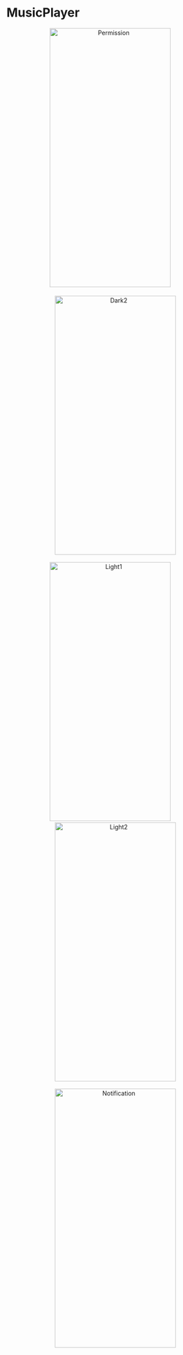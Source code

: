 # MusicPlayer

<p align="center">
  <img src="https://github.com/prasidhgopalanchan/MusicPlayer/assets/92362239/f49877a8-2c7d-4bc0-a892-fe4c55c52c7f" alt="Permission" width="280px" height="600px">&nbsp;&nbsp;&nbsp;&nbsp;&nbsp;&nbsp;
<br><br>
  <img src="https://github.com/prasidhgopalanchan/MusicPlayer/assets/92362239/743fb499-d818-41b7-9d6f-62ab5399c9a4" alt="Dark2" width="280px" height="600px">
<br><br>
  <img src="https://github.com/prasidhgopalanchan/MusicPlayer/assets/92362239/96af5b7f-ef82-43ce-b336-e5f1d0b67c48" alt="Light1" width="280px" height="600px">&nbsp;&nbsp;&nbsp;&nbsp;&nbsp;&nbsp;
  <img src="https://github.com/prasidhgopalanchan/MusicPlayer/assets/92362239/5f460743-b239-4fa2-9f20-4c1735da7b49" alt="Light2" width="280px" height="600px">
<br><br>
  <img src="https://github.com/prasidhgopalanchan/MusicPlayer/assets/92362239/d1376e47-d99e-4f29-b2f2-9db0c80b0080" alt="Notification" width="280px" height="600px">
</p>
